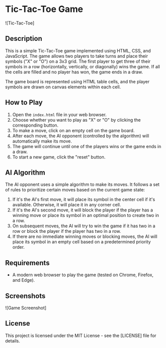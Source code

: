 # Tic-Tac-Toe Game

![Tic-Tac-Toe]

## Description

This is a simple Tic-Tac-Toe game implemented using HTML, CSS, and JavaScript. The game allows two players to take turns and place their symbols ("X" or "O") on a 3x3 grid. The first player to get three of their symbols in a row (horizontally, vertically, or diagonally) wins the game. If all the cells are filled and no player has won, the game ends in a draw.

The game board is represented using HTML table cells, and the player symbols are drawn on canvas elements within each cell.

## How to Play

1. Open the `index.html` file in your web browser.
2. Choose whether you want to play as "X" or "O" by clicking the corresponding button.
3. To make a move, click on an empty cell on the game board.
4. After each move, the AI opponent (controlled by the algorithm) will automatically make its move.
5. The game will continue until one of the players wins or the game ends in a draw.
6. To start a new game, click the "reset" button.

## AI Algorithm

The AI opponent uses a simple algorithm to make its moves. It follows a set of rules to prioritize certain moves based on the current game state:

1. If it's the AI's first move, it will place its symbol in the center cell if it's available. Otherwise, it will place it in any corner cell.
2. If it's the AI's second move, it will block the player if the player has a winning move or place its symbol in an optimal position to create two in a row.
3. On subsequent moves, the AI will try to win the game if it has two in a row or block the player if the player has two in a row.
4. If there are no immediate winning moves or blocking moves, the AI will place its symbol in an empty cell based on a predetermined priority order.

## Requirements

- A modern web browser to play the game (tested on Chrome, Firefox, and Edge).

## Screenshots

![Game Screenshot]

## License

This project is licensed under the MIT License - see the [LICENSE] file for details.
